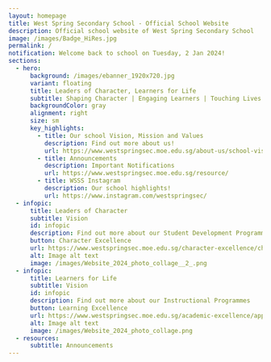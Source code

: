 ```yaml
---
layout: homepage
title: West Spring Secondary School - Official School Website
description: Official school website of West Spring Secondary School
image: /images/Badge_HiRes.jpg
permalink: /
notification: Welcome back to school on Tuesday, 2 Jan 2024!
sections:
  - hero:
      background: /images/ebanner_1920x720.jpg
      variant: floating
      title: Leaders of Character, Learners for Life
      subtitle: Shaping Character | Engaging Learners | Touching Lives
      backgroundColor: gray
      alignment: right
      size: sm
      key_highlights:
        - title: Our school Vision, Mission and Values
          description: Find out more about us!
          url: https://www.westspringsec.moe.edu.sg/about-us/school-vision-mission-values/
        - title: Announcements
          description: Important Notifications
          url: https://www.westspringsec.moe.edu.sg/resource/
        - title: WSSS Instagram
          description: Our school highlights!
          url: https://www.instagram.com/westspringsec/
  - infopic:
      title: Leaders of Character
      subtitle: Vision
      id: infopic
      description: Find out more about our Student Development Programmes
      button: Character Excellence
      url: https://www.westspringsec.moe.edu.sg/character-excellence/character-and-citizenship-education/
      alt: Image alt text
      image: /images/Website_2024_photo_collage__2_.png
  - infopic:
      title: Learners for Life
      subtitle: Vision
      id: infopic
      description: Find out more about our Instructional Programmes
      button: Learning Excellence
      url: https://www.westspringsec.moe.edu.sg/academic-excellence/applied-learning-programme/
      alt: Image alt text
      image: /images/Website_2024_photo_collage.png
  - resources:
      subtitle: Announcements
---
```

